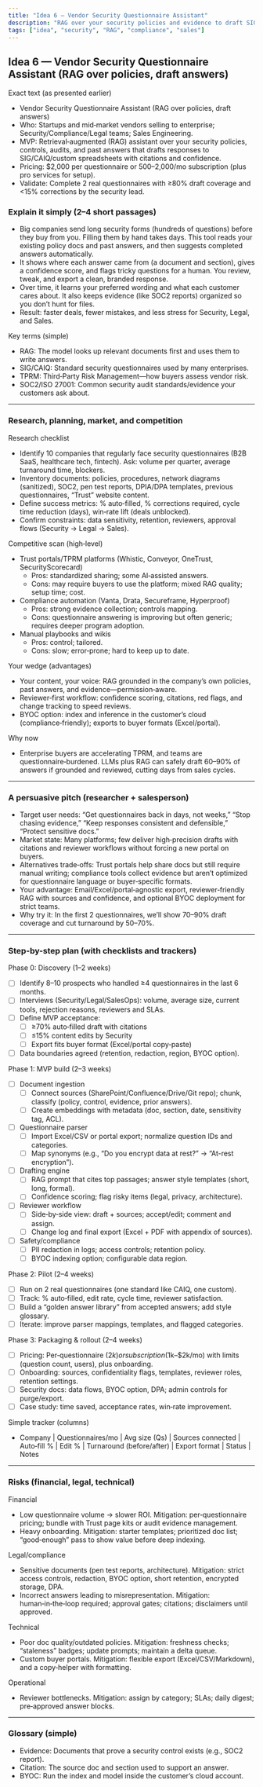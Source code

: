 ```yaml
---
title: "Idea 6 — Vendor Security Questionnaire Assistant"
description: "RAG over your security policies and evidence to draft SIG/CAIQ/custom questionnaire answers with citations, confidence, and a reviewer-first workflow."
tags: ["idea", "security", "RAG", "compliance", "sales"]
---
```


## Idea 6 — Vendor Security Questionnaire Assistant (RAG over policies, draft answers)

Exact text (as presented earlier)

- Vendor Security Questionnaire Assistant (RAG over policies, draft answers)
- Who: Startups and mid‑market vendors selling to enterprise; Security/Compliance/Legal teams; Sales Engineering.
- MVP: Retrieval‑augmented (RAG) assistant over your security policies, controls, audits, and past answers that drafts responses to SIG/CAIQ/custom spreadsheets with citations and confidence.
- Pricing: $2,000 per questionnaire or $500–$2,000/mo subscription (plus pro services for setup).
- Validate: Complete 2 real questionnaires with ≥80% draft coverage and <15% corrections by the security lead.

### Explain it simply (2–4 short passages)

- Big companies send long security forms (hundreds of questions) before they buy from you. Filling them by hand takes days. This tool reads your existing policy docs and past answers, and then suggests completed answers automatically.
- It shows where each answer came from (a document and section), gives a confidence score, and flags tricky questions for a human. You review, tweak, and export a clean, branded response.
- Over time, it learns your preferred wording and what each customer cares about. It also keeps evidence (like SOC2 reports) organized so you don’t hunt for files.
- Result: faster deals, fewer mistakes, and less stress for Security, Legal, and Sales.

Key terms (simple)

- RAG: The model looks up relevant documents first and uses them to write answers.
- SIG/CAIQ: Standard security questionnaires used by many enterprises.
- TPRM: Third‑Party Risk Management—how buyers assess vendor risk.
- SOC2/ISO 27001: Common security audit standards/evidence your customers ask about.

---

### Research, planning, market, and competition

Research checklist

- Identify 10 companies that regularly face security questionnaires (B2B SaaS, healthcare tech, fintech). Ask: volume per quarter, average turnaround time, blockers.
- Inventory documents: policies, procedures, network diagrams (sanitized), SOC2, pen test reports, DPIA/DPA templates, previous questionnaires, “Trust” website content.
- Define success metrics: % auto‑filled, % corrections required, cycle time reduction (days), win‑rate lift (deals unblocked).
- Confirm constraints: data sensitivity, retention, reviewers, approval flows (Security → Legal → Sales).

Competitive scan (high‑level)

- Trust portals/TPRM platforms (Whistic, Conveyor, OneTrust, SecurityScorecard)
  - Pros: standardized sharing; some AI‑assisted answers.
  - Cons: may require buyers to use the platform; mixed RAG quality; setup time; cost.
- Compliance automation (Vanta, Drata, Secureframe, Hyperproof)
  - Pros: strong evidence collection; controls mapping.
  - Cons: questionnaire answering is improving but often generic; requires deeper program adoption.
- Manual playbooks and wikis
  - Pros: control; tailored.
  - Cons: slow; error‑prone; hard to keep up to date.

Your wedge (advantages)

- Your content, your voice: RAG grounded in the company’s own policies, past answers, and evidence—permission‑aware.
- Reviewer‑first workflow: confidence scoring, citations, red flags, and change tracking to speed reviews.
- BYOC option: index and inference in the customer’s cloud (compliance‑friendly); exports to buyer formats (Excel/portal).

Why now

- Enterprise buyers are accelerating TPRM, and teams are questionnaire‑burdened. LLMs plus RAG can safely draft 60–90% of answers if grounded and reviewed, cutting days from sales cycles.

---

### A persuasive pitch (researcher + salesperson)

- Target user needs: “Get questionnaires back in days, not weeks,” “Stop chasing evidence,” “Keep responses consistent and defensible,” “Protect sensitive docs.”
- Market state: Many platforms; few deliver high‑precision drafts with citations and reviewer workflows without forcing a new portal on buyers.
- Alternatives trade‑offs: Trust portals help share docs but still require manual writing; compliance tools collect evidence but aren’t optimized for questionnaire language or buyer‑specific formats.
- Your advantage: Email/Excel/portal‑agnostic export, reviewer‑friendly RAG with sources and confidence, and optional BYOC deployment for strict teams.
- Why try it: In the first 2 questionnaires, we’ll show 70–90% draft coverage and cut turnaround by 50–70%.

---

### Step-by-step plan (with checklists and trackers)

Phase 0: Discovery (1–2 weeks)

- [ ] Identify 8–10 prospects who handled ≥4 questionnaires in the last 6 months.
- [ ] Interviews (Security/Legal/SalesOps): volume, average size, current tools, rejection reasons, reviewers and SLAs.
- [ ] Define MVP acceptance:
  - [ ] ≥70% auto‑filled draft with citations
  - [ ] ≤15% content edits by Security
  - [ ] Export fits buyer format (Excel/portal copy‑paste)
- [ ] Data boundaries agreed (retention, redaction, region, BYOC option).

Phase 1: MVP build (2–3 weeks)

- [ ] Document ingestion
  - [ ] Connect sources (SharePoint/Confluence/Drive/Git repo); chunk, classify (policy, control, evidence, prior answers).
  - [ ] Create embeddings with metadata (doc, section, date, sensitivity tag, ACL).
- [ ] Questionnaire parser
  - [ ] Import Excel/CSV or portal export; normalize question IDs and categories.
  - [ ] Map synonyms (e.g., “Do you encrypt data at rest?” → “At-rest encryption”).
- [ ] Drafting engine
  - [ ] RAG prompt that cites top passages; answer style templates (short, long, formal).
  - [ ] Confidence scoring; flag risky items (legal, privacy, architecture).
- [ ] Reviewer workflow
  - [ ] Side‑by‑side view: draft + sources; accept/edit; comment and assign.
  - [ ] Change log and final export (Excel + PDF with appendix of sources).
- [ ] Safety/compliance
  - [ ] PII redaction in logs; access controls; retention policy.
  - [ ] BYOC indexing option; configurable data region.

Phase 2: Pilot (2–4 weeks)

- [ ] Run on 2 real questionnaires (one standard like CAIQ, one custom).
- [ ] Track: % auto‑filled, edit rate, cycle time, reviewer satisfaction.
- [ ] Build a “golden answer library” from accepted answers; add style glossary.
- [ ] Iterate: improve parser mappings, templates, and flagged categories.

Phase 3: Packaging & rollout (2–4 weeks)

- [ ] Pricing: Per‑questionnaire ($2k) or subscription ($1k–$2k/mo) with limits (question count, users), plus onboarding.
- [ ] Onboarding: sources, confidentiality flags, templates, reviewer roles, retention settings.
- [ ] Security docs: data flows, BYOC option, DPA; admin controls for purge/export.
- [ ] Case study: time saved, acceptance rates, win‑rate improvement.

Simple tracker (columns)

- Company | Questionnaires/mo | Avg size (Qs) | Sources connected | Auto‑fill % | Edit % | Turnaround (before/after) | Export format | Status | Notes

---

### Risks (financial, legal, technical)

Financial

- Low questionnaire volume → slower ROI. Mitigation: per‑questionnaire pricing; bundle with Trust page kits or audit evidence management.
- Heavy onboarding. Mitigation: starter templates; prioritized doc list; “good‑enough” pass to show value before deep indexing.

Legal/compliance

- Sensitive documents (pen test reports, architecture). Mitigation: strict access controls, redaction, BYOC option, short retention, encrypted storage, DPA.
- Incorrect answers leading to misrepresentation. Mitigation: human‑in‑the‑loop required; approval gates; citations; disclaimers until approved.

Technical

- Poor doc quality/outdated policies. Mitigation: freshness checks; “staleness” badges; update prompts; maintain a delta queue.
- Custom buyer portals. Mitigation: flexible export (Excel/CSV/Markdown), and a copy‑helper with formatting.

Operational

- Reviewer bottlenecks. Mitigation: assign by category; SLAs; daily digest; pre‑approved answer blocks.

---

### Glossary (simple)

- Evidence: Documents that prove a security control exists (e.g., SOC2 report).
- Citation: The source doc and section used to support an answer.
- BYOC: Run the index and model inside the customer’s cloud account.
